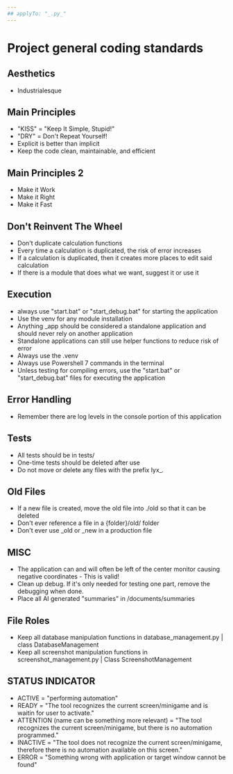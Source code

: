 ```yaml
---
## applyTo: "_.py_"
---
```


# Project general coding standards

## Aesthetics

- Industrialesque

## Main Principles

- "KISS" = "Keep It Simple, Stupid!"
- "DRY" = Don't Repeat Yourself!
- Explicit is better than implicit
- Keep the code clean, maintainable, and efficient

## Main Principles 2

- Make it Work
- Make it Right
- Make it Fast

## Don't Reinvent The Wheel

- Don't duplicate calculation functions
- Every time a calculation is duplicated, the risk of error increases
- If a calculation is duplicated, then it creates more places to edit said calculation
- If there is a module that does what we want, suggest it or use it

## Execution

- always use "start.bat" or "start_debug.bat" for starting the application
- Use the venv for any module installation
- Anything \_app should be considered a standalone application and should never rely on another application
- Standalone applications can still use helper functions to reduce risk of error
- Always use the .venv
- Always use Powershell 7 commands in the terminal
- Unless testing for compiling errors, use the "start.bat" or "start_debug.bat" files for executing the application

## Error Handling

- Remember there are log levels in the console portion of this application

## Tests

- All tests should be in tests/
- One-time tests should be deleted after use
- Do not move or delete any files with the prefix lyx\__._

## Old Files

- If a new file is created, move the old file into ./old so that it can be deleted
- Don't ever reference a file in a {folder}/old/ folder
- Don't ever use \_old or \_new in a production file

## MISC

- The application can and will often be left of the center monitor causing negative coordinates - This is valid!
- Clean up debug. If it's only needed for testing one part, remove the debugging when done.
- Place all AI generated "summaries" in /documents/summaries

## File Roles

- Keep all database manipulation functions in database_management.py | class DatabaseManagement
- Keep all screenshot manipulation functions in screenshot_management.py | Class ScreenshotManagement

## STATUS INDICATOR

- ACTIVE = "performing automation"
- READY = "The tool recognizes the current screen/minigame and is waitin for user to activate."
- ATTENTION (name can be something more relevant) = "The tool recognizes the current screen/minigame, but there is no automation programmed."
- INACTIVE = "The tool does not recognize the current screen/minigame, therefore there is no automation available on this screen."
- ERROR = "Something wrong with application or target window cannot be found"
